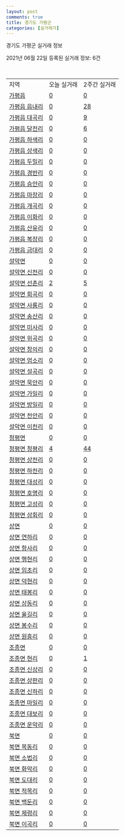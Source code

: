 ```yaml
---
layout: post
comments: true
title: 경기도 가평군
categories: [실거래가]
---
```


경기도 가평군 실거래 정보

2021년 06월 22일 등록된 실거래 정보: 6건

<script type="text/javascript">
  google.charts.load('current', {'packages':['corechart']});
  google.charts.setOnLoadCallback(drawChart);

  function drawChart() {
    var data = google.visualization.arrayToDataTable([['거래일', '매매', '전월세', '전매'], ['2021-03', 0, 7, 0], ['2021-04', 11, 6, 6], ['2021-05', 23, 12, 6], ['2021-06', 18, 0, 4]]);

    var options = {
      title: '최근 유형별 거래량 추이',
      legend: { position: 'bottom' }
    };

    var chart = new google.visualization.LineChart(document.getElementById('columnchart_material'));
    chart.draw(data, (options));
  }
</script>

<div id="columnchart_material" style="width: 450px; margin-left: -35px"></div>
<br>
<table class="sortable">
  <tr>
    <td>지역</td>
    <td>오늘 실거래</td>
    <td>2주간 실거래</td>
  </tr>

  
  <tr class="item">
    <td><a href="4182025000.html">가평읍</a></td>
    <td><a href="4182025000.html">0</a></td>
    <td><a href="4182025000.html">0</a></td>
  </tr>
    

  <tr class="item">
    <td><a href="4182025021.html">가평읍 읍내리</a></td>
    <td><a href="4182025021.html">0</a></td>
    <td><a href="4182025021.html">28</a></td>
  </tr>
    

  <tr class="item">
    <td><a href="4182025022.html">가평읍 대곡리</a></td>
    <td><a href="4182025022.html">0</a></td>
    <td><a href="4182025022.html">9</a></td>
  </tr>
    

  <tr class="item">
    <td><a href="4182025023.html">가평읍 달전리</a></td>
    <td><a href="4182025023.html">0</a></td>
    <td><a href="4182025023.html">6</a></td>
  </tr>
    

  <tr class="item">
    <td><a href="4182025024.html">가평읍 하색리</a></td>
    <td><a href="4182025024.html">0</a></td>
    <td><a href="4182025024.html">0</a></td>
  </tr>
    

  <tr class="item">
    <td><a href="4182025025.html">가평읍 상색리</a></td>
    <td><a href="4182025025.html">0</a></td>
    <td><a href="4182025025.html">0</a></td>
  </tr>
    

  <tr class="item">
    <td><a href="4182025026.html">가평읍 두밀리</a></td>
    <td><a href="4182025026.html">0</a></td>
    <td><a href="4182025026.html">0</a></td>
  </tr>
    

  <tr class="item">
    <td><a href="4182025027.html">가평읍 경반리</a></td>
    <td><a href="4182025027.html">0</a></td>
    <td><a href="4182025027.html">0</a></td>
  </tr>
    

  <tr class="item">
    <td><a href="4182025028.html">가평읍 승안리</a></td>
    <td><a href="4182025028.html">0</a></td>
    <td><a href="4182025028.html">0</a></td>
  </tr>
    

  <tr class="item">
    <td><a href="4182025029.html">가평읍 마장리</a></td>
    <td><a href="4182025029.html">0</a></td>
    <td><a href="4182025029.html">0</a></td>
  </tr>
    

  <tr class="item">
    <td><a href="4182025030.html">가평읍 개곡리</a></td>
    <td><a href="4182025030.html">0</a></td>
    <td><a href="4182025030.html">0</a></td>
  </tr>
    

  <tr class="item">
    <td><a href="4182025031.html">가평읍 이화리</a></td>
    <td><a href="4182025031.html">0</a></td>
    <td><a href="4182025031.html">0</a></td>
  </tr>
    

  <tr class="item">
    <td><a href="4182025032.html">가평읍 산유리</a></td>
    <td><a href="4182025032.html">0</a></td>
    <td><a href="4182025032.html">0</a></td>
  </tr>
    

  <tr class="item">
    <td><a href="4182025033.html">가평읍 복장리</a></td>
    <td><a href="4182025033.html">0</a></td>
    <td><a href="4182025033.html">0</a></td>
  </tr>
    

  <tr class="item">
    <td><a href="4182025034.html">가평읍 금대리</a></td>
    <td><a href="4182025034.html">0</a></td>
    <td><a href="4182025034.html">0</a></td>
  </tr>
    

  <tr class="item">
    <td><a href="4182031000.html">설악면</a></td>
    <td><a href="4182031000.html">0</a></td>
    <td><a href="4182031000.html">0</a></td>
  </tr>
    

  <tr class="item">
    <td><a href="4182031021.html">설악면 신천리</a></td>
    <td><a href="4182031021.html">0</a></td>
    <td><a href="4182031021.html">0</a></td>
  </tr>
    

  <tr class="item">
    <td><a href="4182031022.html">설악면 선촌리</a></td>
    <td><a href="4182031022.html">2</a></td>
    <td><a href="4182031022.html">5</a></td>
  </tr>
    

  <tr class="item">
    <td><a href="4182031023.html">설악면 회곡리</a></td>
    <td><a href="4182031023.html">0</a></td>
    <td><a href="4182031023.html">0</a></td>
  </tr>
    

  <tr class="item">
    <td><a href="4182031024.html">설악면 사룡리</a></td>
    <td><a href="4182031024.html">0</a></td>
    <td><a href="4182031024.html">0</a></td>
  </tr>
    

  <tr class="item">
    <td><a href="4182031025.html">설악면 송산리</a></td>
    <td><a href="4182031025.html">0</a></td>
    <td><a href="4182031025.html">0</a></td>
  </tr>
    

  <tr class="item">
    <td><a href="4182031026.html">설악면 미사리</a></td>
    <td><a href="4182031026.html">0</a></td>
    <td><a href="4182031026.html">0</a></td>
  </tr>
    

  <tr class="item">
    <td><a href="4182031027.html">설악면 위곡리</a></td>
    <td><a href="4182031027.html">0</a></td>
    <td><a href="4182031027.html">0</a></td>
  </tr>
    

  <tr class="item">
    <td><a href="4182031028.html">설악면 창의리</a></td>
    <td><a href="4182031028.html">0</a></td>
    <td><a href="4182031028.html">0</a></td>
  </tr>
    

  <tr class="item">
    <td><a href="4182031029.html">설악면 엄소리</a></td>
    <td><a href="4182031029.html">0</a></td>
    <td><a href="4182031029.html">0</a></td>
  </tr>
    

  <tr class="item">
    <td><a href="4182031030.html">설악면 설곡리</a></td>
    <td><a href="4182031030.html">0</a></td>
    <td><a href="4182031030.html">0</a></td>
  </tr>
    

  <tr class="item">
    <td><a href="4182031031.html">설악면 묵안리</a></td>
    <td><a href="4182031031.html">0</a></td>
    <td><a href="4182031031.html">0</a></td>
  </tr>
    

  <tr class="item">
    <td><a href="4182031032.html">설악면 가일리</a></td>
    <td><a href="4182031032.html">0</a></td>
    <td><a href="4182031032.html">0</a></td>
  </tr>
    

  <tr class="item">
    <td><a href="4182031033.html">설악면 방일리</a></td>
    <td><a href="4182031033.html">0</a></td>
    <td><a href="4182031033.html">0</a></td>
  </tr>
    

  <tr class="item">
    <td><a href="4182031034.html">설악면 천안리</a></td>
    <td><a href="4182031034.html">0</a></td>
    <td><a href="4182031034.html">0</a></td>
  </tr>
    

  <tr class="item">
    <td><a href="4182031035.html">설악면 이천리</a></td>
    <td><a href="4182031035.html">0</a></td>
    <td><a href="4182031035.html">0</a></td>
  </tr>
    

  <tr class="item">
    <td><a href="4182032500.html">청평면</a></td>
    <td><a href="4182032500.html">0</a></td>
    <td><a href="4182032500.html">0</a></td>
  </tr>
    

  <tr class="item">
    <td><a href="4182032521.html">청평면 청평리</a></td>
    <td><a href="4182032521.html">4</a></td>
    <td><a href="4182032521.html">44</a></td>
  </tr>
    

  <tr class="item">
    <td><a href="4182032522.html">청평면 상천리</a></td>
    <td><a href="4182032522.html">0</a></td>
    <td><a href="4182032522.html">0</a></td>
  </tr>
    

  <tr class="item">
    <td><a href="4182032523.html">청평면 하천리</a></td>
    <td><a href="4182032523.html">0</a></td>
    <td><a href="4182032523.html">0</a></td>
  </tr>
    

  <tr class="item">
    <td><a href="4182032524.html">청평면 대성리</a></td>
    <td><a href="4182032524.html">0</a></td>
    <td><a href="4182032524.html">0</a></td>
  </tr>
    

  <tr class="item">
    <td><a href="4182032525.html">청평면 호명리</a></td>
    <td><a href="4182032525.html">0</a></td>
    <td><a href="4182032525.html">0</a></td>
  </tr>
    

  <tr class="item">
    <td><a href="4182032526.html">청평면 고성리</a></td>
    <td><a href="4182032526.html">0</a></td>
    <td><a href="4182032526.html">0</a></td>
  </tr>
    

  <tr class="item">
    <td><a href="4182032527.html">청평면 삼회리</a></td>
    <td><a href="4182032527.html">0</a></td>
    <td><a href="4182032527.html">0</a></td>
  </tr>
    

  <tr class="item">
    <td><a href="4182033000.html">상면</a></td>
    <td><a href="4182033000.html">0</a></td>
    <td><a href="4182033000.html">0</a></td>
  </tr>
    

  <tr class="item">
    <td><a href="4182033021.html">상면 연하리</a></td>
    <td><a href="4182033021.html">0</a></td>
    <td><a href="4182033021.html">0</a></td>
  </tr>
    

  <tr class="item">
    <td><a href="4182033022.html">상면 항사리</a></td>
    <td><a href="4182033022.html">0</a></td>
    <td><a href="4182033022.html">0</a></td>
  </tr>
    

  <tr class="item">
    <td><a href="4182033023.html">상면 행현리</a></td>
    <td><a href="4182033023.html">0</a></td>
    <td><a href="4182033023.html">0</a></td>
  </tr>
    

  <tr class="item">
    <td><a href="4182033024.html">상면 임초리</a></td>
    <td><a href="4182033024.html">0</a></td>
    <td><a href="4182033024.html">0</a></td>
  </tr>
    

  <tr class="item">
    <td><a href="4182033025.html">상면 덕현리</a></td>
    <td><a href="4182033025.html">0</a></td>
    <td><a href="4182033025.html">0</a></td>
  </tr>
    

  <tr class="item">
    <td><a href="4182033026.html">상면 태봉리</a></td>
    <td><a href="4182033026.html">0</a></td>
    <td><a href="4182033026.html">0</a></td>
  </tr>
    

  <tr class="item">
    <td><a href="4182033027.html">상면 상동리</a></td>
    <td><a href="4182033027.html">0</a></td>
    <td><a href="4182033027.html">0</a></td>
  </tr>
    

  <tr class="item">
    <td><a href="4182033028.html">상면 율길리</a></td>
    <td><a href="4182033028.html">0</a></td>
    <td><a href="4182033028.html">0</a></td>
  </tr>
    

  <tr class="item">
    <td><a href="4182033029.html">상면 봉수리</a></td>
    <td><a href="4182033029.html">0</a></td>
    <td><a href="4182033029.html">0</a></td>
  </tr>
    

  <tr class="item">
    <td><a href="4182033030.html">상면 원흥리</a></td>
    <td><a href="4182033030.html">0</a></td>
    <td><a href="4182033030.html">0</a></td>
  </tr>
    

  <tr class="item">
    <td><a href="4182034500.html">조종면</a></td>
    <td><a href="4182034500.html">0</a></td>
    <td><a href="4182034500.html">0</a></td>
  </tr>
    

  <tr class="item">
    <td><a href="4182034521.html">조종면 현리</a></td>
    <td><a href="4182034521.html">0</a></td>
    <td><a href="4182034521.html">1</a></td>
  </tr>
    

  <tr class="item">
    <td><a href="4182034522.html">조종면 신상리</a></td>
    <td><a href="4182034522.html">0</a></td>
    <td><a href="4182034522.html">0</a></td>
  </tr>
    

  <tr class="item">
    <td><a href="4182034524.html">조종면 상판리</a></td>
    <td><a href="4182034524.html">0</a></td>
    <td><a href="4182034524.html">0</a></td>
  </tr>
    

  <tr class="item">
    <td><a href="4182034525.html">조종면 신하리</a></td>
    <td><a href="4182034525.html">0</a></td>
    <td><a href="4182034525.html">0</a></td>
  </tr>
    

  <tr class="item">
    <td><a href="4182034526.html">조종면 마일리</a></td>
    <td><a href="4182034526.html">0</a></td>
    <td><a href="4182034526.html">0</a></td>
  </tr>
    

  <tr class="item">
    <td><a href="4182034527.html">조종면 대보리</a></td>
    <td><a href="4182034527.html">0</a></td>
    <td><a href="4182034527.html">0</a></td>
  </tr>
    

  <tr class="item">
    <td><a href="4182034528.html">조종면 운악리</a></td>
    <td><a href="4182034528.html">0</a></td>
    <td><a href="4182034528.html">0</a></td>
  </tr>
    

  <tr class="item">
    <td><a href="4182035000.html">북면</a></td>
    <td><a href="4182035000.html">0</a></td>
    <td><a href="4182035000.html">0</a></td>
  </tr>
    

  <tr class="item">
    <td><a href="4182035021.html">북면 목동리</a></td>
    <td><a href="4182035021.html">0</a></td>
    <td><a href="4182035021.html">0</a></td>
  </tr>
    

  <tr class="item">
    <td><a href="4182035022.html">북면 소법리</a></td>
    <td><a href="4182035022.html">0</a></td>
    <td><a href="4182035022.html">0</a></td>
  </tr>
    

  <tr class="item">
    <td><a href="4182035023.html">북면 화악리</a></td>
    <td><a href="4182035023.html">0</a></td>
    <td><a href="4182035023.html">0</a></td>
  </tr>
    

  <tr class="item">
    <td><a href="4182035024.html">북면 도대리</a></td>
    <td><a href="4182035024.html">0</a></td>
    <td><a href="4182035024.html">0</a></td>
  </tr>
    

  <tr class="item">
    <td><a href="4182035025.html">북면 적목리</a></td>
    <td><a href="4182035025.html">0</a></td>
    <td><a href="4182035025.html">0</a></td>
  </tr>
    

  <tr class="item">
    <td><a href="4182035026.html">북면 백둔리</a></td>
    <td><a href="4182035026.html">0</a></td>
    <td><a href="4182035026.html">0</a></td>
  </tr>
    

  <tr class="item">
    <td><a href="4182035027.html">북면 제령리</a></td>
    <td><a href="4182035027.html">0</a></td>
    <td><a href="4182035027.html">0</a></td>
  </tr>
    

  <tr class="item">
    <td><a href="4182035028.html">북면 이곡리</a></td>
    <td><a href="4182035028.html">0</a></td>
    <td><a href="4182035028.html">0</a></td>
  </tr>
    


</table>


    